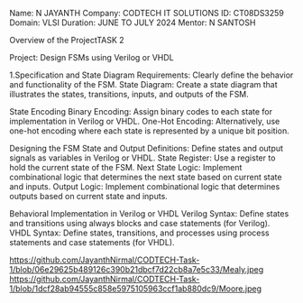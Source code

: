Name: N JAYANTH 
Company: CODTECH IT SOLUTIONS
ID: CT08DS3259
Domain: VLSI 
Duration: JUNE TO JULY 2024 
Mentor: N SANTOSH

Overview of the ProjectTASK 2

Project: Design FSMs using Verilog or VHDL

1.Specification and State Diagram Requirements: Clearly define the behavior and functionality of the FSM. State Diagram: Create a state diagram that illustrates the states, transitions, inputs, and outputs of the FSM.

State Encoding Binary Encoding: Assign binary codes to each state for implementation in Verilog or VHDL. One-Hot Encoding: Alternatively, use one-hot encoding where each state is represented by a unique bit position.

Designing the FSM State and Output Definitions: Define states and output signals as variables in Verilog or VHDL. State Register: Use a register to hold the current state of the FSM. Next State Logic: Implement combinational logic that determines the next state based on current state and inputs. Output Logic: Implement combinational logic that determines outputs based on current state and inputs.

Behavioral Implementation in Verilog or VHDL Verilog Syntax: Define states and transitions using always blocks and case statements (for Verilog). VHDL Syntax: Define states, transitions, and processes using process statements and case statements (for VHDL).

https://github.com/JayanthNirmal/CODTECH-Task-1/blob/06e29625b489126c390b21dbcf7d22cb8a7e5c33/Mealy.jpeg https://github.com/JayanthNirmal/CODTECH-Task-1/blob/1dcf28ab94555c858e5975105963ccf1ab880dc9/Moore.jpeg
